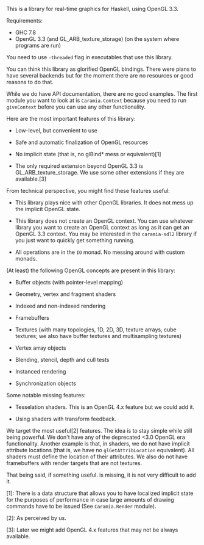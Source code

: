 This is a library for real-time graphics for Haskell, using OpenGL 3.3.

Requirements:

  * GHC 7.8
  * OpenGL 3.3 (and GL_ARB_texture_storage) (on the system where programs are
    run)

You need to use `-threaded` flag in executables that use this library.

You can think this library as glorified OpenGL bindings. There were plans to
have several backends but for the moment there are no resources or good reasons
to do that.

While we do have API documentation, there are no good examples. The first
module you want to look at is `Caramia.Context` because you need to run
`giveContext` before you can use any other functionality.

Here are the most important features of this library:

  * Low-level, but convenient to use

  * Safe and automatic finalization of OpenGL resources

  * No implicit state (that is, no glBind* mess or equivalent)[1]

  * The only required extension beyond OpenGL 3.3 is GL_ARB_texture_storage. We
    use some other extensions if they are available.[3]

From technical perspective, you might find these features useful:

  * This library plays nice with other OpenGL libraries. It does not mess up
    the implicit OpenGL state.

  * This library does not create an OpenGL context. You can use whatever
    library you want to create an OpenGL context as long as it can get an
    OpenGL 3.3 context. You may be interested in the `caramia-sdl2` library if
    you just want to quickly get something running.

  * All operations are in the `IO` monad. No messing around with custom monads.

(At least) the following OpenGL concepts are present in this library:

  * Buffer objects (with pointer-level mapping)

  * Geometry, vertex and fragment shaders

  * Indexed and non-indexed rendering

  * Framebuffers

  * Textures (with many topologies, 1D, 2D, 3D, texture arrays, cube textures;
    we also have buffer textures and multisampling textures)

  * Vertex array objects

  * Blending, stencil, depth and cull tests

  * Instanced rendering

  * Synchronization objects

Some notable missing features:

  * Tesselation shaders. This is an OpenGL 4.x feature but we could add it.

  * Using shaders with transform feedback.

We target the most useful[2] features. The idea is to stay simple while still
being powerful. We don't have any of the deprecated <3.0 OpenGL era
functionality. Another example is that, in shaders, we do not have implicit
attribute locations (that is, we have no `glGetAttribLocation` equivalent).
All shaders must define the location of their attributes. We also do not have
framebuffers with render targets that are not textures.

That being said, if something useful. is missing, it is not very difficult to
add it.

[1]: There is a data structure that allows you to have localized implicit
state for the purposes of performance in case large amounts of drawing commands
have to be issued (See `Caramia.Render` module).

[2]: As perceived by us.

[3]: Later we might add OpenGL 4.x features that may not be always available.

